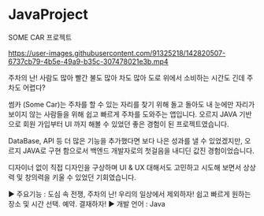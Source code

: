 # JavaProject

SOME CAR 프로젝트

https://user-images.githubusercontent.com/91325218/142820507-6737cb79-4b5e-49a9-b35c-307478021e3b.mp4

주차의 난!
사람도 많아 빨간 불도 많아 차도 많아 도로 위에서 소비하는 시간도 긴데 주차도 어렵다?

썸카 (Some Car)는 주차를 할 수 있는 자리를 찾기 위해 돌고 돌아도 내 눈에만 자리가 보이지 않는 사람들을 위해 쉽고 빠르게 주차를 도와주는 앱입니다.
오르지 JAVA 기반으로 회원 가입부터 UI 까지 해볼 수 있었던 좋은 경험이 된 프로젝트였습니다.

DataBase, API 등 더 많은 기능을 추가했다면 보다 나은 성과를 낼 수 있었겠지만,
오르지 JAVA로 구현 함으로서 백엔드 개발자로의 첫걸음을 내디딘 값진 경험이었습니다.

디자이너 없이 직접 디자인을 구상하며 UI & UX 대해서도 고민하고 시도해 보면서 상상력 및 창의력을 키울 수 있었던 기회였습니다.





▶ 주요기능 :	도심 속 전쟁, 주차의 난! 우리의 일상에서 제외하자! 쉽고 빠르게 원하는 장소 및 시간 선택. 예약. 결재하자!
▶ 개발 언어	: Java
